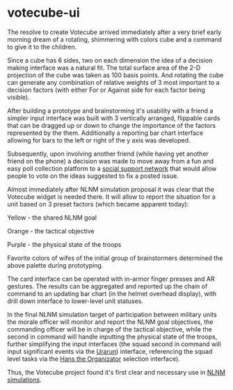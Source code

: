 # votecube-ui

The resolve to create Votecube arrived immediately after a very brief early morning dream of a rotating, shimmering with colors cube and a command to give it to the children.

Since a cube has 6 sides, two on each dimension the idea of a decision making interface was a natural fit. The total surface area of the 2-D projection of the cube was taken as 100 basis points. And rotating the cube can generate any combination of relative weights of 3 most important to a decision factors (with either For or Against side for each factor being visible).

After building a prototype and brainstorming it's usability with a friend a simpler input interface was built with 3 vertically arranged, flippable cards that can be dragged up or down to change the importance of the factors represented by the them.  Additionally a reporting bar chart interface allowing for bars to the left or right of the y axis was developed.

Subsequently, upon involving another friend (while having yet another friend on the phone) a decision was made to move away from a fun and easy poll collection platform to a [social support network](https://github.com/past-the-war-earth/sapoto.net) that would allow people to vote on the ideas suggested to fix a posted issue.

Almost immediately after NLNM simulation proposal it was clear that the Votecube widget is needed there.  It will allow to report the situation for a unit based on 3 preset factors (which became apparent today):

Yellow - the shared NLNM goal

Orange - the tactical objective

Purple - the physical state of the troops

Favorite colors of wifes of the initial group of brainstormers determined the above palette during prototyping.

The card  interface can be operated with in-armor finger presses and AR gestures.  The results can be aggregated and reported up the chain of command to an updating bar chart (in the helmet overhead display), with drill down interface to lower-level unit statuses. 

In the final NLNM simulation target of participation between military units the morale officer will monitor and report the NLNM goal objectives, the commanding officer will be in charge of the tactical objective, while the second in command will handle inputting the physical state of the troops, further simplifying the input interfaces (the squad second in command will input significant events via the [Urarun](https://github.com/past-the-war-earth/Travel-Aid)) interface, referencing the squad level tasks via the [Hans the Organizator](https://github.com/past-the-war-earth/Hans-the-Organizator) selection interface).

Thus, the Votecube project found it's first clear and necessary use in [NLNM simulations](https://github.com/Past-The-War-Earth/NLNM-combat-simulation/issues/1).
